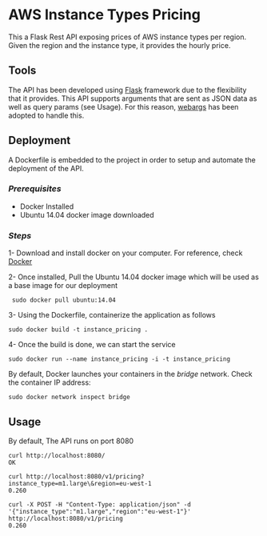 # AWS Instance Types Pricing
This a Flask Rest API exposing prices of AWS instance types per region. Given the region and the instance type, it provides the hourly price.

## Tools
The API has been developed using [Flask](http://flask.pocoo.org/) framework due to the flexibility that it provides. This API supports arguments that are sent as JSON data as well as query params (see Usage). For this reason, [webargs](https://webargs.readthedocs.io/en/latest/) has been adopted to handle this.

## Deployment
A Dockerfile is embedded to the project in order to setup and automate the deployment of the API. 
### *Prerequisites*
- Docker Installed
- Ubuntu 14.04 docker image downloaded

### *Steps*
1- Download and install docker on your computer. For reference, check [Docker](https://docs.docker.com/engine/installation/)

2- Once installed, Pull the Ubuntu 14.04 docker image which will be used as a base image for our deployment
```
 sudo docker pull ubuntu:14.04
```
3- Using the Dockerfile, containerize the application as follows
```
sudo docker build -t instance_pricing .
```

4- Once the build is done, we can start the service
```
sudo docker run --name instance_pricing -i -t instance_pricing
```
By default, Docker launches your containers in the *bridge* network. Check the container IP address:
```
sudo docker network inspect bridge
```

## Usage
By default, The API runs on port 8080
```
curl http://localhost:8080/
OK
```
```
curl http://localhost:8080/v1/pricing?instance_type=m1.large\&region=eu-west-1
0.260
```

```
curl -X POST -H "Content-Type: application/json" -d '{"instance_type":"m1.large","region":"eu-west-1"}' http://localhost:8080/v1/pricing
0.260
```
